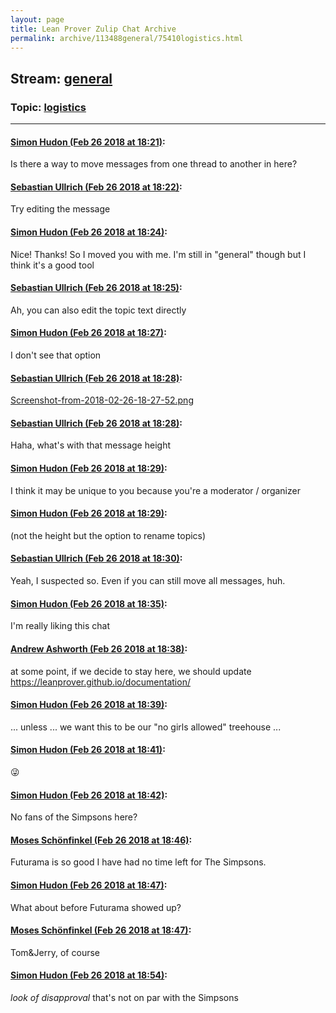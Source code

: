 ```yaml
---
layout: page
title: Lean Prover Zulip Chat Archive 
permalink: archive/113488general/75410logistics.html
---
```


## Stream: [general](index.html)
### Topic: [logistics](75410logistics.html)

---

#### [Simon Hudon (Feb 26 2018 at 18:21)](https://leanprover.zulipchat.com/#narrow/stream/113488-general/topic/logistics/near/123005030):
Is there a way to move messages from one thread to another in here?

#### [Sebastian Ullrich (Feb 26 2018 at 18:22)](https://leanprover.zulipchat.com/#narrow/stream/113488-general/topic/logistics/near/123005077):
Try editing the message

#### [Simon Hudon (Feb 26 2018 at 18:24)](https://leanprover.zulipchat.com/#narrow/stream/113488-general/topic/logistics/near/123005160):
Nice! Thanks! So I moved you with me. I'm still in "general" though but I think it's a good tool

#### [Sebastian Ullrich (Feb 26 2018 at 18:25)](https://leanprover.zulipchat.com/#narrow/stream/113488-general/topic/logistics/near/123005192):
Ah, you can also edit the topic text directly

#### [Simon Hudon (Feb 26 2018 at 18:27)](https://leanprover.zulipchat.com/#narrow/stream/113488-general/topic/logistics/near/123005249):
I don't see that option

#### [Sebastian Ullrich (Feb 26 2018 at 18:28)](https://leanprover.zulipchat.com/#narrow/stream/113488-general/topic/logistics/near/123005301):
[Screenshot-from-2018-02-26-18-27-52.png](/user_uploads/3121/XtZD64p5kgkRlHIt6UKjb7B3/Screenshot-from-2018-02-26-18-27-52.png)

#### [Sebastian Ullrich (Feb 26 2018 at 18:28)](https://leanprover.zulipchat.com/#narrow/stream/113488-general/topic/logistics/near/123005306):
Haha, what's with that message height

#### [Simon Hudon (Feb 26 2018 at 18:29)](https://leanprover.zulipchat.com/#narrow/stream/113488-general/topic/logistics/near/123005316):
I think it may be unique to you because you're a moderator / organizer

#### [Simon Hudon (Feb 26 2018 at 18:29)](https://leanprover.zulipchat.com/#narrow/stream/113488-general/topic/logistics/near/123005320):
(not the height but the option to rename topics)

#### [Sebastian Ullrich (Feb 26 2018 at 18:30)](https://leanprover.zulipchat.com/#narrow/stream/113488-general/topic/logistics/near/123005366):
Yeah, I suspected so. Even if you can still  move all messages, huh.

#### [Simon Hudon (Feb 26 2018 at 18:35)](https://leanprover.zulipchat.com/#narrow/stream/113488-general/topic/logistics/near/123005543):
I'm really liking this chat

#### [Andrew Ashworth (Feb 26 2018 at 18:38)](https://leanprover.zulipchat.com/#narrow/stream/113488-general/topic/logistics/near/123005664):
at some point, if we decide to stay here, we should update https://leanprover.github.io/documentation/

#### [Simon Hudon (Feb 26 2018 at 18:39)](https://leanprover.zulipchat.com/#narrow/stream/113488-general/topic/logistics/near/123005677):
... unless ... we want this to be our "no girls allowed" treehouse ...

#### [Simon Hudon (Feb 26 2018 at 18:41)](https://leanprover.zulipchat.com/#narrow/stream/113488-general/topic/logistics/near/123005765):
:stuck_out_tongue_winking_eye:

#### [Simon Hudon (Feb 26 2018 at 18:42)](https://leanprover.zulipchat.com/#narrow/stream/113488-general/topic/logistics/near/123005811):
No fans of the Simpsons here?

#### [Moses Schönfinkel (Feb 26 2018 at 18:46)](https://leanprover.zulipchat.com/#narrow/stream/113488-general/topic/logistics/near/123005964):
Futurama is so good I have had no time left for The Simpsons.

#### [Simon Hudon (Feb 26 2018 at 18:47)](https://leanprover.zulipchat.com/#narrow/stream/113488-general/topic/logistics/near/123005968):
What about before Futurama showed up?

#### [Moses Schönfinkel (Feb 26 2018 at 18:47)](https://leanprover.zulipchat.com/#narrow/stream/113488-general/topic/logistics/near/123005981):
Tom&Jerry, of course

#### [Simon Hudon (Feb 26 2018 at 18:54)](https://leanprover.zulipchat.com/#narrow/stream/113488-general/topic/logistics/near/123006208):
*look of disapproval* that's not on par with the Simpsons

